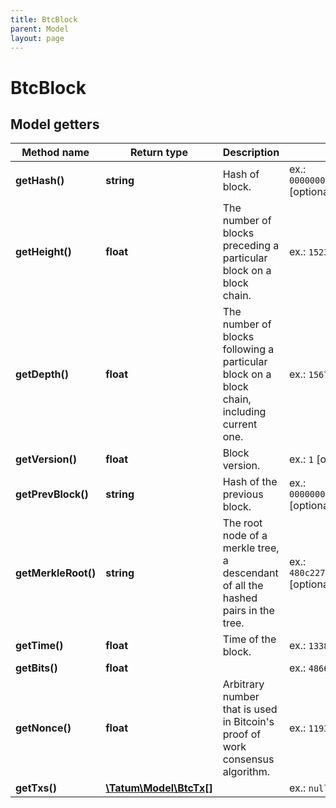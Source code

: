 ```yaml
---
title: BtcBlock
parent: Model
layout: page
---
```


# BtcBlock

## Model getters

Method name | Return type | Description | Notes
------------ | ------------- | ------------- | -------------
**getHash()** | **string** | Hash of block. | ex.: `00000000ca231a439a5c0a86a5a5dd6dc1918a8e897b96522fa9499288e70183` [optional]
**getHeight()** | **float** | The number of blocks preceding a particular block on a block chain. | ex.: `15235` [optional]
**getDepth()** | **float** | The number of blocks following a particular block on a block chain, including current one. | ex.: `1567867` [optional]
**getVersion()** | **float** | Block version. | ex.: `1` [optional]
**getPrevBlock()** | **string** | Hash of the previous block. | ex.: `000000006e79360d7b2519410fe5a73e8e08393fd7166620c73c711e4507d9fd` [optional]
**getMerkleRoot()** | **string** | The root node of a merkle tree, a descendant of all the hashed pairs in the tree. | ex.: `480c227c5042377dbd54464d33e1f59c19fe02fe76d7f55b6955db438479aece` [optional]
**getTime()** | **float** | Time of the block. | ex.: `1338861927` [optional]
**getBits()** | **float** |  | ex.: `486604799` [optional]
**getNonce()** | **float** | Arbitrary number that is used in Bitcoin's proof of work consensus algorithm. | ex.: `1193572362` [optional]
**getTxs()** | [**\Tatum\Model\BtcTx[]**](../BtcTx) |  | ex.: `null` [optional]


